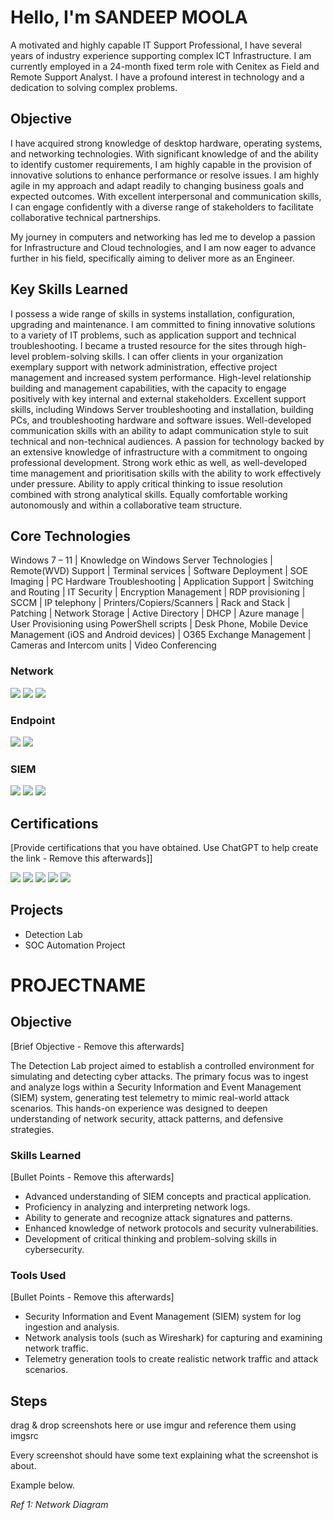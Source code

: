 # Hello, I'm SANDEEP MOOLA

A motivated and highly capable IT Support Professional, I have several years of industry experience supporting complex ICT Infrastructure. I am currently employed in a 24-month fixed term role with Cenitex as Field and Remote Support Analyst. I have a profound interest in technology and a dedication to solving complex problems.

## Objective

I have acquired strong knowledge of desktop hardware, operating systems, and networking technologies. With significant knowledge of and the ability to identify customer requirements, I am highly capable in the provision of innovative solutions to enhance performance or resolve issues. I am highly agile in my approach and adapt readily to changing business goals and expected outcomes. With excellent interpersonal and communication skills, I can engage confidently with a diverse range of stakeholders to facilitate collaborative technical partnerships.

My journey in computers and networking has led me to develop a passion for Infrastructure and Cloud technologies, and I am now eager to advance further in his field, specifically aiming to deliver more as an Engineer.

## Key Skills Learned

I possess a wide range of skills in systems installation, configuration, upgrading and maintenance.
I am committed to fining innovative solutions to a variety of IT problems, such as application support and technical troubleshooting.
I became a trusted resource for the sites through high-level problem-solving skills.
I can offer clients in your organization exemplary support with network administration, effective project management and increased system performance.
High-level relationship building and management capabilities, with the capacity to engage positively with key internal and external stakeholders.
Excellent support skills, including Windows Server troubleshooting and installation, building PCs, and troubleshooting hardware and software issues.
Well-developed communication skills with an ability to adapt communication style to suit technical and non-technical audiences.
A passion for technology backed by an extensive knowledge of infrastructure with a commitment to ongoing professional development.
Strong work ethic as well, as well-developed time management and prioritisation skills with the ability to work effectively under pressure.
Ability to apply critical thinking to issue resolution combined with strong analytical skills.
Equally comfortable working autonomously and within a collaborative team structure.

## Core Technologies

Windows 7 – 11 | Knowledge on Windows Server Technologies | Remote(WVD) Support | Terminal services | Software Deployment | SOE Imaging | PC Hardware Troubleshooting | Application Support | Switching and Routing | IT Security | Encryption Management | RDP provisioning | SCCM | IP telephony | Printers/Copiers/Scanners | Rack and Stack | Patching | Network Storage | Active Directory | DHCP | Azure manage | User Provisioning using PowerShell scripts | Desk Phone, Mobile Device Management (iOS and Android devices) | O365 Exchange Management | Cameras and Intercom units | Video Conferencing

### Network
<div>
    <img src="https://img.shields.io/badge/-Wireshark-1679A7?&style=for-the-badge&logo=Wireshark&logoColor=white" />
    <img src="https://img.shields.io/badge/-Suricata-EF3B2D?&style=for-the-badge&logo=Suricata&logoColor=white" />
    <img src="https://img.shields.io/badge/-Zeek-777BB4?&style=for-the-badge&logo=Zeek&logoColor=white" />
</div>

### Endpoint
<div>
    <img src="https://img.shields.io/badge/-Microsoft_Defender_for_Endpoint-00A4EF?&style=for-the-badge&logo=Microsoft&logoColor=white" />
    <img src="https://img.shields.io/badge/-Velociraptor-4B275F?&style=for-the-badge&logo=Velociraptor&logoColor=white" />
</div>

### SIEM
<div>
    <img src="https://img.shields.io/badge/-Microsoft_Sentinel-0078D4?&style=for-the-badge&logo=Microsoft&logoColor=white" />
    <img src="https://img.shields.io/badge/-Splunk-000000?&style=for-the-badge&logo=Splunk&logoColor=white" />
    <img src="https://img.shields.io/badge/-Elastic-005571?&style=for-the-badge&logo=Elastic&logoColor=white" />
</div>

## Certifications
[Provide certifications that you have obtained. Use ChatGPT to help create the link - Remove this afterwards]]
<div>
<img src="https://img.shields.io/badge/-Security%2B-FF0000?&style=for-the-badge&logo=CompTIA&logoColor=white" />
<img src="https://img.shields.io/badge/-Network%2B-007ACC?&style=for-the-badge&logo=CompTIA&logoColor=white" />
<img src="https://img.shields.io/badge/-A%2B-4D4D4D?&style=for-the-badge&logo=CompTIA&logoColor=white" />
<img src="https://img.shields.io/badge/-CDSA-006400?&style=for-the-badge&logoColor=white" />
<img src="https://img.shields.io/badge/-CCD-000080?&style=for-the-badge&logoColor=white" />
</div>

## Projects
- Detection Lab
- SOC Automation Project
# PROJECTNAME

## Objective
[Brief Objective - Remove this afterwards]

The Detection Lab project aimed to establish a controlled environment for simulating and detecting cyber attacks. The primary focus was to ingest and analyze logs within a Security Information and Event Management (SIEM) system, generating test telemetry to mimic real-world attack scenarios. This hands-on experience was designed to deepen understanding of network security, attack patterns, and defensive strategies.

### Skills Learned
[Bullet Points - Remove this afterwards]

- Advanced understanding of SIEM concepts and practical application.
- Proficiency in analyzing and interpreting network logs.
- Ability to generate and recognize attack signatures and patterns.
- Enhanced knowledge of network protocols and security vulnerabilities.
- Development of critical thinking and problem-solving skills in cybersecurity.

### Tools Used
[Bullet Points - Remove this afterwards]

- Security Information and Event Management (SIEM) system for log ingestion and analysis.
- Network analysis tools (such as Wireshark) for capturing and examining network traffic.
- Telemetry generation tools to create realistic network traffic and attack scenarios.

## Steps
drag & drop screenshots here or use imgur and reference them using imgsrc

Every screenshot should have some text explaining what the screenshot is about.

Example below.

*Ref 1: Network Diagram*

